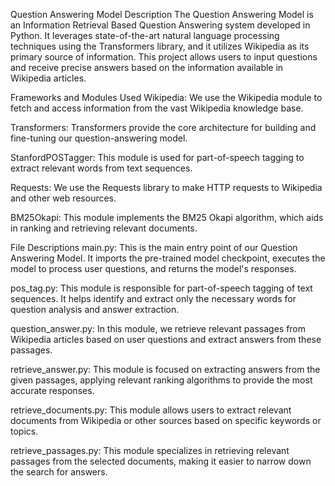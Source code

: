 Question Answering Model
Description
The Question Answering Model is an Information Retrieval Based Question Answering system developed in Python. It leverages state-of-the-art natural language processing techniques using the Transformers library, and it utilizes Wikipedia as its primary source of information. This project allows users to input questions and receive precise answers based on the information available in Wikipedia articles.

Frameworks and Modules Used
Wikipedia: We use the Wikipedia module to fetch and access information from the vast Wikipedia knowledge base.

Transformers: Transformers provide the core architecture for building and fine-tuning our question-answering model.

StanfordPOSTagger: This module is used for part-of-speech tagging to extract relevant words from text sequences.

Requests: We use the Requests library to make HTTP requests to Wikipedia and other web resources.

BM25Okapi: This module implements the BM25 Okapi algorithm, which aids in ranking and retrieving relevant documents.

File Descriptions
main.py: This is the main entry point of our Question Answering Model. It imports the pre-trained model checkpoint, executes the model to process user questions, and returns the model's responses.

pos_tag.py: This module is responsible for part-of-speech tagging of text sequences. It helps identify and extract only the necessary words for question analysis and answer extraction.

question_answer.py: In this module, we retrieve relevant passages from Wikipedia articles based on user questions and extract answers from these passages.

retrieve_answer.py: This module is focused on extracting answers from the given passages, applying relevant ranking algorithms to provide the most accurate responses.

retrieve_documents.py: This module allows users to extract relevant documents from Wikipedia or other sources based on specific keywords or topics.

retrieve_passages.py: This module specializes in retrieving relevant passages from the selected documents, making it easier to narrow down the search for answers.
